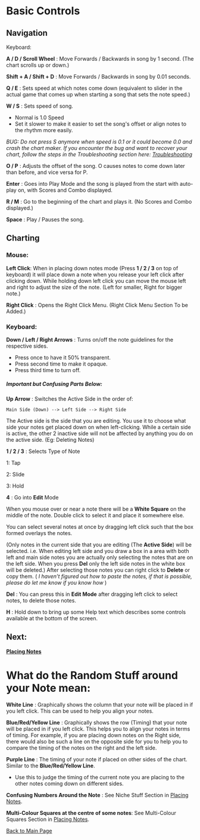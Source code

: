 
# Basic Controls


## Navigation

Keyboard:

**A / D / Scroll Wheel** : Move Forwards / Backwards in song by 1 second. (The chart scrolls up or down.)

**Shift + A / Shift + D** : Move Forwards / Backwards in song by 0.01 seconds.


**Q / E** : Sets speed at which notes come down (equivalent to slider in the actual game that comes up when starting a song that sets the note speed.)

**W / S** : Sets speed of song. 
- Normal is 1.0 Speed
- Set it slower to make it easier to set the song's offset or align notes to the rhythm more easily.

_BUG: Do not press S anymore when speed is 0.1 or it could become 0.0 and crash the chart maker._
_If you encounter the bug and want to recover your chart, follow the steps in the Troubleshooting section here: [Troubleshooting](Placing%20Notes.md#Troubleshooting)_

**O / P** : Adjusts the offset of the song. O causes notes to come down later than before, and vice versa for P.

**Enter** : Goes into Play Mode and the song is played from the start with auto-play on, with Scores and Combo displayed.

**R / M** : Go to the beginning of the chart and plays it. (No Scores and Combo displayed.)

**Space** : Play / Pauses the song.



## Charting

### Mouse:

**Left Click**: When in placing down notes mode (Press **1 / 2 / 3** on top of keyboard) it will place down a note when you release your left click after clicking down. While holding down left click you can move the mouse left and right to adjust the size of the note. (Left for smaller, Right for bigger note.)

**Right Click** : Opens the Right Click Menu. (Right Click Menu Section To be Added.)

### Keyboard:

**Down / Left / Right Arrows** : Turns on/off the note guidelines for the respective sides. 
- Press once to have it 50% transparent.
- Press second time to make it opaque.
- Press third time to turn off.


##### Important but Confusing Parts Below:

**Up Arrow** : Switches the Active Side in the order of:

	Main Side (Down) --> Left Side --> Right Side
	
The Active side is the side that you are editing. You use it to choose what side your notes get placed down on when left-clicking. While a certain side is active, the other 2 inactive side will not be affected by anything you do on the active side. (Eg: Deleting Notes)


**1 / 2 / 3** : Selects Type of Note

1: Tap

2: Slide

3: Hold


**4** : Go into **Edit** Mode

When you mouse over or near a note there will be a **White Square** on the middle of the note. Double click to select it and place it somewhere else.

You can select several notes at once by dragging left click such that the box formed overlays the notes. 

(Only notes in the current side that you are editing (The **Active Side**) will be selected. i.e. When editing left side and you draw a box in a area with both left and main side notes you are actually only selecting the notes that are on the left side. When you press **Del** only the left side notes in the white box will be deleted.)
After selecting those notes you can right click to **Delete** or copy them. ( *I haven’t figured out how to paste the notes, if that is possible, please do let me know if you know how* )

**Del** : You can press this in **Edit Mode** after dragging left click to select notes, to delete those notes.

**H** : Hold down to bring up some Help text which describes some controls available at the bottom of the screen.


## Next:

**[Placing Notes](/Contents/Placing%20Notes.md)**


# What do the Random Stuff around your Note mean:

**White Line** : Graphically shows the column that your note will be placed in if you left click. This can be used to help you align your notes.

**Blue/Red/Yellow Line** : Graphically shows the row (Timing) that your note will be placed in if you left click. This helps you to align your notes in terms of timing. For example, if you are placing down notes on the Right side, there would also be such a line on the opposite side for you to help you to compare the timing of the notes on the right and the left side.

**Purple Line** : The timing of your note if placed on other sides of the chart. Similar to the **Blue/Red/Yellow Line**.

- Use this to judge the timing of the current note you are placing to the other notes coming down on different sides.


**Confusing Numbers Around the Note** : See Niche Stuff Section in [Placing Notes](Placing%20Notes.md/#niche).

**Multi-Colour Squares at the centre of some notes**: See Multi-Colour Squares Section in [Placing Notes](Placing%20Notes.md/#multi-colour).

[Back to Main Page](https://github.com/TLChicken/dynamaker-guide)

